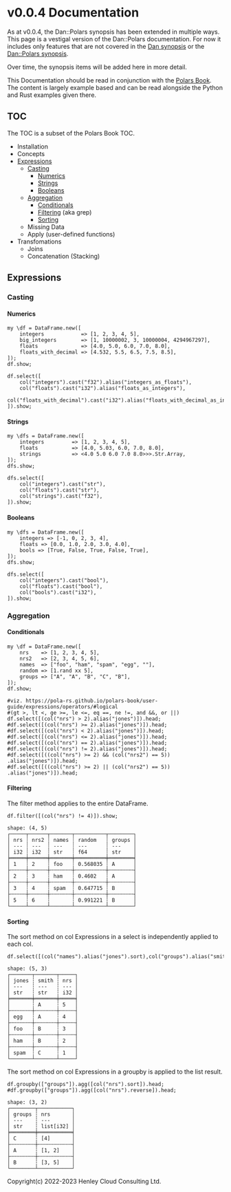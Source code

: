 # v0.0.4 Documentation

As at v0.0.4, the Dan::Polars synopsis has been extended in multiple ways. This page is a vestigal version of the Dan::Polars documentation. For now it includes only features that are not covered in the [Dan synopsis](https://github.com/librasteve/raku-Dan) or the [Dan::Polars synopsis](https://github.com/librasteve/raku-Dan-Polars).

Over time, the synopsis items will be added here in more detail.

This Documentation should be read in conjunction with the [Polars Book](https://pola-rs.github.io/polars-book/user-guide/). The content is largely example based and can be read alongside the Python and Rust examples given there.

## TOC

The TOC is a subset of the Polars Book TOC.

- Installation
- Concepts
- [Expressions](#Expressions)
  - [Casting](#Casting)
    - [Numerics](#Numerics)
    - [Strings](#Strings)
    - [Booleans](#Booleans)
  - [Aggregation](#Aggregation)
    - [Conditionals](#Conditionals)
    - [Filtering](#Filtering) (aka grep)
    - [Sorting](#Sorting)
  - Missing Data
  - Apply (user-defined functions)
- Transfomations
  - Joins
  - Concatenation (Stacking)

## Expressions

### Casting

#### Numerics

```perl6
my \df = DataFrame.new([
    integers            => [1, 2, 3, 4, 5],
    big_integers        => [1, 10000002, 3, 10000004, 4294967297],
    floats              => [4.0, 5.0, 6.0, 7.0, 8.0],
    floats_with_decimal => [4.532, 5.5, 6.5, 7.5, 8.5],
]);
df.show;

df.select([
    col("integers").cast("f32").alias("integers_as_floats"),
    col("floats").cast("i32").alias("floats_as_integers"),
    col("floats_with_decimal").cast("i32").alias("floats_with_decimal_as_integers"),
]).show;
```

#### Strings

```perl6
my \dfs = DataFrame.new([
    integers         => [1, 2, 3, 4, 5],
    floats           => [4.0, 5.03, 6.0, 7.0, 8.0],
    strings          => <4.0 5.0 6.0 7.0 8.0>>>.Str.Array,
]);
dfs.show;

dfs.select([
    col("integers").cast("str"),
    col("floats").cast("str"),
    col("strings").cast("f32"),
]).show;
```

#### Booleans

```perl6
my \dfs = DataFrame.new([
    integers => [-1, 0, 2, 3, 4],
    floats => [0.0, 1.0, 2.0, 3.0, 4.0],
    bools => [True, False, True, False, True],
]);
dfs.show;

dfs.select([
    col("integers").cast("bool"),
    col("floats").cast("bool"),
    col("bools").cast("i32"),
]).show;
```

### Aggregation

#### Conditionals

```perl6
my \df = DataFrame.new([
    nrs    => [1, 2, 3, 4, 5], 
    nrs2   => [2, 3, 4, 5, 6], 
    names  => ["foo", "ham", "spam", "egg", ""],
    random => [1.rand xx 5], 
    groups => ["A", "A", "B", "C", "B"],
]);
df.show;

#viz. https://pola-rs.github.io/polars-book/user-guide/expressions/operators/#logical
#(gt >, lt <, ge >=, le <=, eq ==, ne !=, and &&, or ||)
df.select([(col("nrs") > 2).alias("jones")]).head;
#df.select([(col("nrs") >= 2).alias("jones")]).head;
#df.select([(col("nrs") < 2).alias("jones")]).head;
#df.select([(col("nrs") <= 2).alias("jones")]).head;
#df.select([(col("nrs") == 2).alias("jones")]).head;
#df.select([(col("nrs") != 2).alias("jones")]).head;
#df.select([((col("nrs") >= 2) && (col("nrs2") == 5)) .alias("jones")]).head;
#df.select([((col("nrs") >= 2) || (col("nrs2") == 5)) .alias("jones")]).head;
```

#### Filtering

The filter method applies to the entire DataFrame.

```perl6
df.filter([(col("nrs") != 4)]).show;
```

```
shape: (4, 5)
┌─────┬──────┬───────┬──────────┬────────┐
│ nrs ┆ nrs2 ┆ names ┆ random   ┆ groups │
│ --- ┆ ---  ┆ ---   ┆ ---      ┆ ---    │
│ i32 ┆ i32  ┆ str   ┆ f64      ┆ str    │
╞═════╪══════╪═══════╪══════════╪════════╡
│ 1   ┆ 2    ┆ foo   ┆ 0.568035 ┆ A      │
├╌╌╌╌╌┼╌╌╌╌╌╌┼╌╌╌╌╌╌╌┼╌╌╌╌╌╌╌╌╌╌┼╌╌╌╌╌╌╌╌┤
│ 2   ┆ 3    ┆ ham   ┆ 0.4602   ┆ A      │
├╌╌╌╌╌┼╌╌╌╌╌╌┼╌╌╌╌╌╌╌┼╌╌╌╌╌╌╌╌╌╌┼╌╌╌╌╌╌╌╌┤
│ 3   ┆ 4    ┆ spam  ┆ 0.647715 ┆ B      │
├╌╌╌╌╌┼╌╌╌╌╌╌┼╌╌╌╌╌╌╌┼╌╌╌╌╌╌╌╌╌╌┼╌╌╌╌╌╌╌╌┤
│ 5   ┆ 6    ┆       ┆ 0.991221 ┆ B      │
└─────┴──────┴───────┴──────────┴────────┘
```

#### Sorting

The sort method on col Expressions in a select is independently applied to each col.

```perl6
df.select([(col("names").alias("jones").sort),col("groups").alias("smith").sort,col("nrs").reverse]).head;
```

```
shape: (5, 3)
┌───────┬───────┬─────┐
│ jones ┆ smith ┆ nrs │
│ ---   ┆ ---   ┆ --- │
│ str   ┆ str   ┆ i32 │
╞═══════╪═══════╪═════╡
│       ┆ A     ┆ 5   │
├╌╌╌╌╌╌╌┼╌╌╌╌╌╌╌┼╌╌╌╌╌┤
│ egg   ┆ A     ┆ 4   │
├╌╌╌╌╌╌╌┼╌╌╌╌╌╌╌┼╌╌╌╌╌┤
│ foo   ┆ B     ┆ 3   │
├╌╌╌╌╌╌╌┼╌╌╌╌╌╌╌┼╌╌╌╌╌┤
│ ham   ┆ B     ┆ 2   │
├╌╌╌╌╌╌╌┼╌╌╌╌╌╌╌┼╌╌╌╌╌┤
│ spam  ┆ C     ┆ 1   │
└───────┴───────┴─────┘
```

The sort method on col Expressions in a groupby is applied to the list result.

```perl6
df.groupby(["groups"]).agg([col("nrs").sort]).head;
#df.groupby(["groups"]).agg([col("nrs").reverse]).head;
```

```
shape: (3, 2)
┌────────┬───────────┐
│ groups ┆ nrs       │
│ ---    ┆ ---       │
│ str    ┆ list[i32] │
╞════════╪═══════════╡
│ C      ┆ [4]       │
├╌╌╌╌╌╌╌╌┼╌╌╌╌╌╌╌╌╌╌╌┤
│ A      ┆ [1, 2]    │
├╌╌╌╌╌╌╌╌┼╌╌╌╌╌╌╌╌╌╌╌┤
│ B      ┆ [3, 5]    │
└────────┴───────────┘
```


Copyright(c) 2022-2023 Henley Cloud Consulting Ltd.
